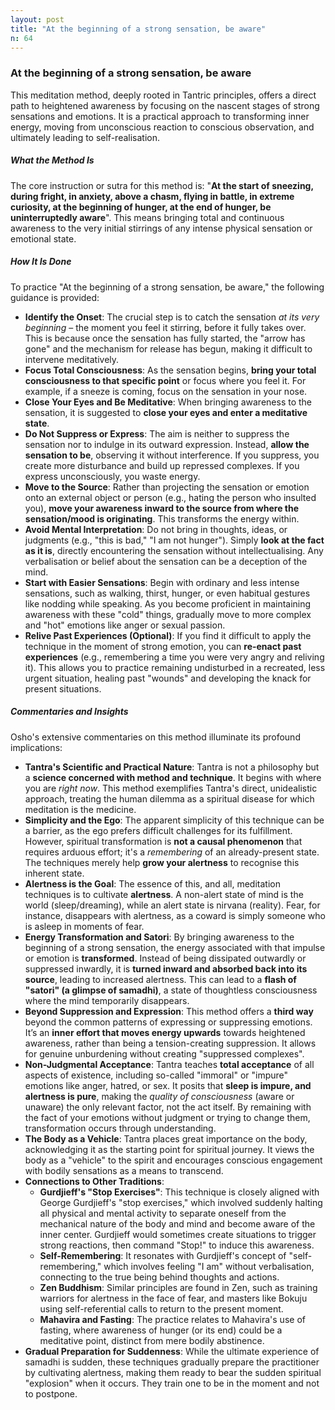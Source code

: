 ```yaml
---
layout: post
title: "At the beginning of a strong sensation, be aware"
n: 64
---
```

### At the beginning of a strong sensation, be aware

This meditation method, deeply rooted in Tantric principles, offers a direct path to heightened awareness by focusing on the nascent stages of strong sensations and emotions. It is a practical approach to transforming inner energy, moving from unconscious reaction to conscious observation, and ultimately leading to self-realisation.

##### What the Method Is

The core instruction or sutra for this method is: "**At the start of sneezing, during fright, in anxiety, above a chasm, flying in battle, in extreme curiosity, at the beginning of hunger, at the end of hunger, be uninterruptedly aware**". This means bringing total and continuous awareness to the very initial stirrings of any intense physical sensation or emotional state.

##### How It Is Done

To practice "At the beginning of a strong sensation, be aware," the following guidance is provided:

*   **Identify the Onset**: The crucial step is to catch the sensation *at its very beginning* – the moment you feel it stirring, before it fully takes over. This is because once the sensation has fully started, the "arrow has gone" and the mechanism for release has begun, making it difficult to intervene meditatively.
*   **Focus Total Consciousness**: As the sensation begins, **bring your total consciousness to that specific point** or focus where you feel it. For example, if a sneeze is coming, focus on the sensation in your nose.
*   **Close Your Eyes and Be Meditative**: When bringing awareness to the sensation, it is suggested to **close your eyes and enter a meditative state**.
*   **Do Not Suppress or Express**: The aim is neither to suppress the sensation nor to indulge in its outward expression. Instead, **allow the sensation to be**, observing it without interference. If you suppress, you create more disturbance and build up repressed complexes. If you express unconsciously, you waste energy.
*   **Move to the Source**: Rather than projecting the sensation or emotion onto an external object or person (e.g., hating the person who insulted you), **move your awareness inward to the source from where the sensation/mood is originating**. This transforms the energy within.
*   **Avoid Mental Interpretation**: Do not bring in thoughts, ideas, or judgments (e.g., "this is bad," "I am not hunger"). Simply **look at the fact as it is**, directly encountering the sensation without intellectualising. Any verbalisation or belief about the sensation can be a deception of the mind.
*   **Start with Easier Sensations**: Begin with ordinary and less intense sensations, such as walking, thirst, hunger, or even habitual gestures like nodding while speaking. As you become proficient in maintaining awareness with these "cold" things, gradually move to more complex and "hot" emotions like anger or sexual passion.
*   **Relive Past Experiences (Optional)**: If you find it difficult to apply the technique in the moment of strong emotion, you can **re-enact past experiences** (e.g., remembering a time you were very angry and reliving it). This allows you to practice remaining undisturbed in a recreated, less urgent situation, healing past "wounds" and developing the knack for present situations.

##### Commentaries and Insights

Osho's extensive commentaries on this method illuminate its profound implications:

*   **Tantra's Scientific and Practical Nature**: Tantra is not a philosophy but a **science concerned with method and technique**. It begins with where you are *right now*. This method exemplifies Tantra's direct, unidealistic approach, treating the human dilemma as a spiritual disease for which meditation is the medicine.
*   **Simplicity and the Ego**: The apparent simplicity of this technique can be a barrier, as the ego prefers difficult challenges for its fulfillment. However, spiritual transformation is **not a causal phenomenon** that requires arduous effort; it's a *remembering* of an already-present state. The techniques merely help **grow your alertness** to recognise this inherent state.
*   **Alertness is the Goal**: The essence of this, and all, meditation techniques is to cultivate **alertness**. A non-alert state of mind is the world (sleep/dreaming), while an alert state is nirvana (reality). Fear, for instance, disappears with alertness, as a coward is simply someone who is asleep in moments of fear.
*   **Energy Transformation and Satori**: By bringing awareness to the beginning of a strong sensation, the energy associated with that impulse or emotion is **transformed**. Instead of being dissipated outwardly or suppressed inwardly, it is **turned inward and absorbed back into its source**, leading to increased alertness. This can lead to a **flash of "satori" (a glimpse of samadhi)**, a state of thoughtless consciousness where the mind temporarily disappears.
*   **Beyond Suppression and Expression**: This method offers a **third way** beyond the common patterns of expressing or suppressing emotions. It’s an **inner effort that moves energy upwards** towards heightened awareness, rather than being a tension-creating suppression. It allows for genuine unburdening without creating "suppressed complexes".
*   **Non-Judgmental Acceptance**: Tantra teaches **total acceptance** of all aspects of existence, including so-called "immoral" or "impure" emotions like anger, hatred, or sex. It posits that **sleep is impure, and alertness is pure**, making the *quality of consciousness* (aware or unaware) the only relevant factor, not the act itself. By remaining with the fact of your emotions without judgment or trying to change them, transformation occurs through understanding.
*   **The Body as a Vehicle**: Tantra places great importance on the body, acknowledging it as the starting point for spiritual journey. It views the body as a "vehicle" to the spirit and encourages conscious engagement with bodily sensations as a means to transcend.
*   **Connections to Other Traditions**:
    *   **Gurdjieff's "Stop Exercises"**: This technique is closely aligned with George Gurdjieff's "stop exercises," which involved suddenly halting all physical and mental activity to separate oneself from the mechanical nature of the body and mind and become aware of the inner center. Gurdjieff would sometimes create situations to trigger strong reactions, then command "Stop!" to induce this awareness.
    *   **Self-Remembering**: It resonates with Gurdjieff's concept of "self-remembering," which involves feeling "I am" without verbalisation, connecting to the true being behind thoughts and actions.
    *   **Zen Buddhism**: Similar principles are found in Zen, such as training warriors for alertness in the face of fear, and masters like Bokuju using self-referential calls to return to the present moment.
    *   **Mahavira and Fasting**: The practice relates to Mahavira's use of fasting, where awareness of hunger (or its end) could be a meditative point, distinct from mere bodily abstinence.
*   **Gradual Preparation for Suddenness**: While the ultimate experience of samadhi is sudden, these techniques gradually prepare the practitioner by cultivating alertness, making them ready to bear the sudden spiritual "explosion" when it occurs. They train one to be in the moment and not to postpone.